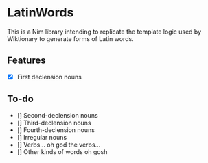 # LatinWords

This is a Nim library intending to replicate the template logic used by Wiktionary to generate forms of Latin words.

## Features

 - [x] First declension nouns

## To-do

 - [] Second-declension nouns
 - [] Third-declension nouns
 - [] Fourth-declension nouns
 - [] Irregular nouns
 - [] Verbs... oh god the verbs...
 - [] Other kinds of words oh gosh

